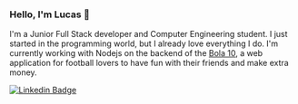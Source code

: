 ### Hello, I'm Lucas 👋

I'm a Junior Full Stack developer and Computer Engineering student. I just started in the programming world, but I already love everything I do. I'm currently working with Nodejs on the backend of the <a href="https://github.com/Bola10io">Bola 10</a>, a web application for football lovers to have fun with their friends and make extra money.

[![Linkedin Badge](https://img.shields.io/badge/LucasEverest-0077B5?style=flat-square&logo=Linkedin&logoColor=white&link=https://www.linkedin.com/in/lucas-everest-844b4b1a7/)](https://www.linkedin.com/in/lucas-everest-844b4b1a7/)
